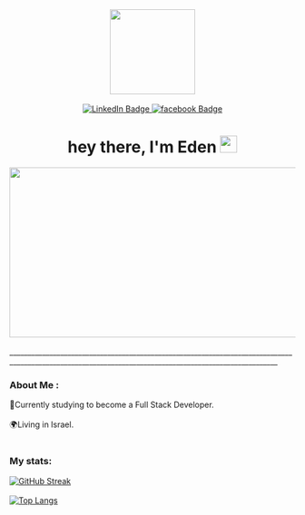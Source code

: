 
<div id="header" align="center">
  <img src="https://media.giphy.com/media/HvekzBaREHxlEwvlOS/giphy.gif" width="150"/><br /><br />
</div>
<div id="badges" align="center">
  <a href="https://www.linkedin.com/in/eden-kricheli-2677b4236/">
  <img src="https://img.shields.io/badge/LinkedIn-blue?style=for-the-badge&logo=linkedin&logoColor=white" alt="LinkedIn Badge"/>
  </a>
  <a href="https://www.facebook.com/profile.php?id=100000851521318">
  <img src="https://img.shields.io/badge/facebook-pink?style=for-the-badge&logo=facebook&logoColor=white" alt="facebook Badge"/>
  </a>
</div>
<h1 align="center">
  hey there, I'm Eden
  <img src="https://media.giphy.com/media/hvRJCLFzcasrR4ia7z/giphy.gif" width="30px"/>
</h1>     

<div align="center">
  <img src="https://media.giphy.com/media/L1R1tvI9svkIWwpVYr/giphy.gif" width="600" height="300"/>
</div>
<br />
________________________________________________________________________________________________________________________________________________________
<br />

### About Me :
:round_pushpin:Currently studying to become a Full Stack Developer.<br /><br />
:earth_africa:Living in Israel.
<br /><br />


### My stats:
[![GitHub Streak](https://github-readme-streak-stats.herokuapp.com/?user=Kricheli&theme=neon-dark)](https://git.io/streak-stats)<br /><br />
[![Top Langs](https://github-readme-stats.vercel.app/api/top-langs/?username=Kricheli&layout=compact&theme=vision-friendly-dark)](https://github.com/anuraghazra/github-readme-stats)




<!--
**Kricheli/kricheli** is a ✨ _special_ ✨ repository because its `README.md` (this file) appears on your GitHub profile.

Here are some ideas to get you started:

- 🔭 I’m currently working on ...
- 🌱 I’m currently learning ...
- 👯 I’m looking to collaborate on ...
- 🤔 I’m looking for help with ...
- 💬 Ask me about ...
- 📫 How to reach me: ...
- 😄 Pronouns: ...
- ⚡ Fun fact: ...
-->
